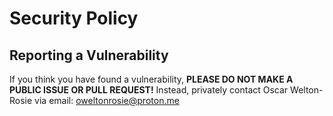 # Security Policy
## Reporting a Vulnerability
If you think you have found a vulnerability, **PLEASE DO NOT MAKE A PUBLIC ISSUE OR PULL REQUEST!** Instead, privately contact Oscar Welton-Rosie via email: oweltonrosie@proton.me
